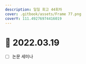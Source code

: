 ```yaml
---
description: 일일 회고 44회차
cover: .gitbook/assets/Frame 77.png
coverY: 111.49276974416019
---
```


# 🙂 2022.03.19

* [ ] 논문 세미나
